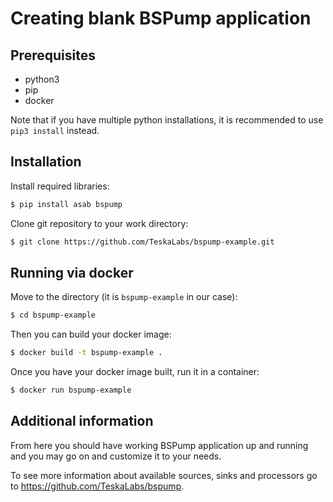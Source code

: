 # Creating blank BSPump application

## Prerequisites
 - python3
 - pip
 - docker

Note that if you have multiple python installations, it is recommended to use ```pip3 install``` instead.



## Installation
Install required libraries:
```bash
$ pip install asab bspump 
```
Clone git repository to your work directory:
```bash
$ git clone https://github.com/TeskaLabs/bspump-example.git
```



## Running via docker
Move to the directory (it is `bspump-example` in our case):
```bash
$ cd bspump-example
```
Then you can build your docker image:
```bash
$ docker build -t bspump-example .
```
Once you have your docker image built, run it in a container:
```bash
$ docker run bspump-example
```


## Additional information
From here you should have working BSPump application up and running and you may go on and customize it to your needs. 

To see more information about available sources, sinks and processors go to  https://github.com/TeskaLabs/bspump.




<!---
### Creating pipleine
Every pipeline is composed of source, sink and optionaly any number of processors.
See ```bspump-example.py``` for more details on application setup.
```python
class SamplePipeline(bspump.Pipeline):

	def __init__(self, app, pipeline_id):
		super().__init__(app, pipeline_id)

		source_config = {'path': 'sample.csv', 'delimiter': ','}
		source_trigger = bspump.trigger.RunOnceTrigger(app)

		self.build(
			bspump.file.FileCSVSource(app, self, config=source_config).on(source_trigger),
			bspump.common.PPrintSink(app, self)
		)

```

### Creating custom processor
You can use existing, or create your own processor.
```python
class AliasEnricher(Processor):

	def process(self, context, event):
		alias = event ['name'][0] + event['surname']
		event['alias'] = alias.lower ()

		return event

```

Than you have to add it in to your pipeline between source and sink.
```python
		self.build(
			bspump.file.FileCSVSource(app, self, config=source_config).on(source_trigger),
			AliasEnricher(app, self),
			bspump.common.PPrintSink(app, self)
		)
```

Of course you can align as many processors as you want in to the pipeline.
--->